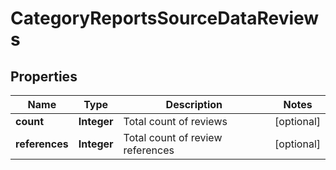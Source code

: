 

# CategoryReportsSourceDataReviews


## Properties

Name | Type | Description | Notes
------------ | ------------- | ------------- | -------------
**count** | **Integer** | Total count of reviews |  [optional]
**references** | **Integer** | Total count of review references |  [optional]



